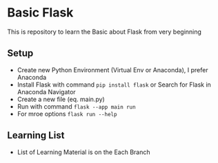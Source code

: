 
# Basic Flask

This is repository to learn the Basic about Flask from very beginning

## Setup
- Create new Python Environment (Virtual Env or Anaconda), I prefer Anaconda
- Install Flask with command ```pip install flask``` or Search for Flask in Anaconda Navigator
- Create a new file (eq. main.py)
- Run with command ```flask --app main run``` 
- For mroe options ```flask run --help```

## Learning List
- List of Learning Material is on the Each Branch

